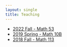 ```yaml
---
layout: single
title: Teaching
---
```



* [2022 Fall - Math 53](2022Fall/index)
* [2019 Spring - Math 10B](2019Spring/index)
* [2018 Fall - Math 113](2018Fall/index)
